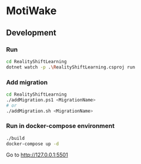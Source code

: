 # MotiWake

## Development

### Run
```bash
cd RealityShiftLearning
dotnet watch -p .\RealityShiftLearning.csproj run
```


### Add migration

```bash
cd RealityShiftLearning
./addMigration.ps1 <MigrationName>
# or
./addMigration.sh <MigrationName>
```

### Run in docker-compose environment

```bash
./build
docker-compose up -d
```

Go to http://127.0.0.1:5501
